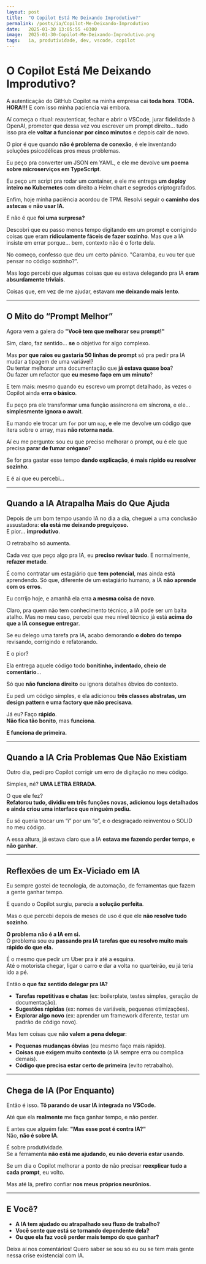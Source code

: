 ```yaml
---
layout: post
title:  "O Copilot Está Me Deixando Improdutivo?"
permalink: /posts/ia/Copilot-Me-Deixando-Improdutivo
date:   2025-01-30 13:05:55 +0300
image:  2025-01-30-Copilot-Me-Deixando-Improdutivo.png
tags:   ia, produtividade, dev, vscode, copilot
---
```


# O Copilot Está Me Deixando **Improdutivo?**  

A autenticação do GitHub Copilot na minha empresa cai **toda hora**. **TODA. HORA!!!** E com isso minha paciencia vai embora.  

Aí começa o ritual: reautenticar, fechar e abrir o VSCode, jurar fidelidade à OpenAI, prometer que dessa vez vou escrever um prompt direito… tudo isso pra ele **voltar a funcionar por cinco minutos** e depois cair de novo.  

O pior é que quando **não é problema de conexão**, é ele inventando soluções psicodélicas pros meus problemas.  

Eu peço pra converter um JSON em YAML, e ele me devolve **um poema sobre microserviços em TypeScript**.  

Eu peço um script pra rodar um container, e ele me entrega **um deploy inteiro no Kubernetes** com direito a Helm chart e segredos criptografados.  

Enfim, hoje minha paciência acordou de TPM. Resolvi seguir o **caminho dos astecas** e **não usar IA**.  

E não é que **foi uma surpresa?**  

Descobri que eu passo menos tempo digitando em um prompt e corrigindo coisas que eram **ridiculamente fáceis de fazer sozinho**. Mas que a IA insiste em errar porque… bem, contexto não é o forte dela.  

No começo, confesso que deu um certo pânico. "Caramba, eu vou ter que pensar no código sozinho?".  

Mas logo percebi que algumas coisas que eu estava delegando pra IA **eram absurdamente triviais**.  

Coisas que, em vez de me ajudar, estavam **me deixando mais lento**.  

---

## **O Mito do “Prompt Melhor”**  

Agora vem a galera do **"Você tem que melhorar seu prompt!"**  

Sim, claro, faz sentido… **se** o objetivo for algo complexo.  

Mas **por que raios eu gastaria 50 linhas de prompt** só pra pedir pra IA mudar a tipagem de uma variável?  
Ou tentar melhorar uma documentação que **já estava quase boa**?  
Ou fazer um refactor que **eu mesmo faço em um minuto**?  

E tem mais: mesmo quando eu escrevo um prompt detalhado, às vezes o Copilot ainda **erra o básico**.  

Eu peço pra ele transformar uma função assíncrona em síncrona, e ele… **simplesmente ignora o await**.  

Eu mando ele trocar um `for` por um `map`, e ele me devolve um código que itera sobre o array, mas **não retorna nada**.  

Aí eu me pergunto: sou eu que preciso melhorar o prompt, ou é ele que precisa **parar de fumar orégano**?  

Se for pra gastar esse tempo **dando explicação**, **é mais rápido eu resolver sozinho**.  

E é aí que eu percebi…  

---

## **Quando a IA Atrapalha Mais do Que Ajuda**  

Depois de um bom tempo usando IA no dia a dia, cheguei a uma conclusão assustadora: **ela está me deixando preguiçoso.**  
E pior… **improdutivo**.  

O retrabalho só aumenta.  

Cada vez que peço algo pra IA, eu **preciso revisar tudo**. E normalmente, **refazer metade**.  

É como contratar um estagiário que **tem potencial**, mas ainda está aprendendo. Só que, diferente de um estagiário humano, a IA **não aprende com os erros**.  

Eu corrijo hoje, e amanhã ela erra **a mesma coisa de novo**.  

Claro, pra quem não tem conhecimento técnico, a IA pode ser um baita atalho. Mas no meu caso, percebi que meu nível técnico já está **acima do que a IA consegue entregar**.  

Se eu delego uma tarefa pra IA, acabo demorando **o dobro do tempo** revisando, corrigindo e refatorando.  

E o pior?  

Ela entrega aquele código todo **bonitinho, indentado, cheio de comentário**…  

Só que **não funciona direito** ou ignora detalhes óbvios do contexto.  

Eu pedi um código simples, e ela adicionou **três classes abstratas, um design pattern e uma factory que não precisava**.  

Já eu? Faço **rápido**.  
**Não fica tão bonito**, mas **funciona**.  

**E funciona de primeira.**  

---

## **Quando a IA Cria Problemas Que Não Existiam**  

Outro dia, pedi pro Copilot corrigir um erro de digitação no meu código.  

Simples, né? **UMA LETRA ERRADA.**  

O que ele fez?  
**Refatorou tudo, dividiu em três funções novas, adicionou logs detalhados e ainda criou uma interface que ninguém pediu.**  

Eu só queria trocar um “i” por um “o”, e o desgraçado reinventou o SOLID no meu código.  

A essa altura, já estava claro que a IA **estava me fazendo perder tempo, e não ganhar**.  

---

## **Reflexões de um Ex-Viciado em IA**  

Eu sempre gostei de tecnologia, de automação, de ferramentas que fazem a gente ganhar tempo.  

E quando o Copilot surgiu, parecia **a solução perfeita**.  

Mas o que percebi depois de meses de uso é que ele **não resolve tudo sozinho**.  

**O problema não é a IA em si.**  
O problema sou eu **passando pra IA tarefas que eu resolvo muito mais rápido do que ela.**  

É o mesmo que pedir um Uber pra ir até a esquina.  
Até o motorista chegar, ligar o carro e dar a volta no quarteirão, eu já teria ido a pé.  

Então **o que faz sentido delegar pra IA?**  

- **Tarefas repetitivas e chatas** (ex: boilerplate, testes simples, geração de documentação).  
- **Sugestões rápidas** (ex: nomes de variáveis, pequenas otimizações).  
- **Explorar algo novo** (ex: aprender um framework diferente, testar um padrão de código novo).  

Mas tem coisas que **não valem a pena delegar**:  

- **Pequenas mudanças óbvias** (eu mesmo faço mais rápido).  
- **Coisas que exigem muito contexto** (a IA sempre erra ou complica demais).  
- **Código que precisa estar certo de primeira** (evito retrabalho).  

---

## **Chega de IA (Por Enquanto)**  

Então é isso. **Tô parando de usar IA integrada no VSCode.**  

Até que ela **realmente** me faça ganhar tempo, e não perder.  

E antes que alguém fale: **"Mas esse post é contra IA?"**  
Não, **não é sobre IA**.  

É sobre produtividade.  
Se a ferramenta **não está me ajudando**, **eu não deveria estar usando**.  

Se um dia o Copilot melhorar a ponto de não precisar **reexplicar tudo a cada prompt**, eu volto.  

Mas até lá, prefiro confiar **nos meus próprios neurônios.**  

---

## **E Você?**  

- **A IA tem ajudado ou atrapalhado seu fluxo de trabalho?**  
- **Você sente que está se tornando dependente dela?**  
- **Ou que ela faz você perder mais tempo do que ganhar?**  

Deixa aí nos comentários! Quero saber se sou só eu ou se tem mais gente nessa crise existencial com IA.